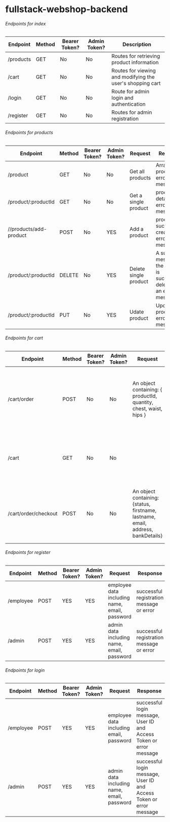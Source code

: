 # fullstack-webshop-backend
###### Endpoints for index
|Endpoint   |Method   |Bearer Token?   |Admin Token?   |Description   |
| ------------ | ------------ | ------------ | ------------ | ------------ |
|/products   |GET   |No   |No   |Routes for retrieving product information   |
|/cart   |GET   |No   |No   |Routes for viewing and modifying the user's shopping cart   |
|/login   |GET   |No   |No   |Route for admin login and authentication   |
|/register   |GET   |No   |No   |Routes for admin registration   |

###### Endpoints for products 

|Endpoint   |Method   |Bearer Token?   |Admin Token?   |Request   |Response   |Model   |
| ------------ | ------------ | ------------ | ------------ | ------------ | ------------ | ------------ |
|/product   |GET   |No   |No   |Get all products   |Array of products or error message   |product model   |
|/product/:productId   |GET   |No   |No   |Get a single product   |product details or error message   |product model   |
|//products/add-product   |POST   |No   |YES   |Add a product   |product successfully created or error message   |product model   |
|/product/:productId   |DELETE   |No   |YES   |Delete single product   |A success message if the product is successfully deleted or an error message   |product model   |
|/product/:productId   |PUT   |No   |YES   |Udate product   |Updated product or error message   |product model   |

###### Endpoints for cart 

|Endpoint   |Method   |Bearer Token?   |Admin Token?   |Request   |Response   |Model   |
| ------------ | ------------ | ------------ | ------------ | ------------ | ------------ | ------------ |
|/cart/order   |POST   |No   |No   |An object containing: { productId, quantity, chest, waist, hips }   |A success message if the item is successfully added to the cart or an error message in case of failure   |No   |
|/cart   |GET   |No   |No   |   |An array of cart items retrieved for the user or an error message in case of failure    |No   |
|/cart/order/checkout   |POST   |No   |No   |An object containing: {status, firstname, lastname, email, address, bankDetails}   |A success message if the order is successfully placed or an error message in case of failure.   |Order  |

###### Endpoints for register 

|Endpoint   |Method   |Bearer Token?   |Admin Token?   |Request   |Response   |Controller   |Model   |
| ------------ | ------------ | ------------ | ------------ | ------------ | ------------ | ------------ |------------ |
|/employee   |POST   |YES   |YES   |employee data including name, email, password   |successful registration message or error   |registeruser   |user   |
|/admin   |POST   |YES   |YES   |admin data including name, email, password   |successful registration message or error   |registeruser   |user   |

###### Endpoints for login 

|Endpoint   |Method   |Bearer Token?   |Admin Token?   |Request   |Response   |Controller   |Model   |
| ------------ | ------------ | ------------ | ------------ | ------------ | ------------ | ------------ |------------ |
|/employee   |POST   |YES   |YES   |employee data including email, password   |successful login message, User ID and Access Token or error message   |loginUser   |user   |
|/admin   |POST   |YES   |YES   |admin data including name, email, password   |successful login message, User ID and Access Token or error message   |loginUser   |user   |


